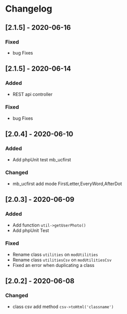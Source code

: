 # Changelog

## [2.1.5] - 2020-06-16

### Fixed

- bug Fixes

## [2.1.5] - 2020-06-14

### Added

- REST api controller

### Fixed

- bug Fixes

## [2.0.4] - 2020-06-10

### Added

- Add phpUnit test mb_ucfirst

### Changed

- mb_ucfirst 
	add mode FirstLetter,EveryWord,AfterDot


## [2.0.3] - 2020-06-09

### Added
- Add function `util->getUserPhoto()`
- Add phpUnit Test
### Fixed

- Rename class `utilities` on `modUtilities`
- Rename class `utilitiesCsv` on `modUtilitiesCsv`
- Fixed an error when duplicating a class

## [2.0.2] - 2020-06-08

### Changed

- class csv add method `csv->toHtml('classname')`
